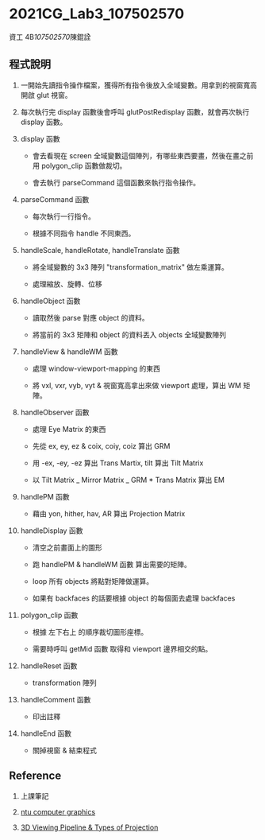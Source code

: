 # 2021CG_Lab3_107502570

資工 4B*107502570*陳錕詮

## 程式說明

1. 一開始先讀指令操作檔案，獲得所有指令後放入全域變數。用拿到的視窗寬高開啟 glut 視窗。

2. 每次執行完 display 函數後會呼叫 glutPostRedisplay 函數，就會再次執行 display 函數。

3. display 函數

   - 會去看現在 screen 全域變數這個陣列，有哪些東西要畫，然後在畫之前用 polygon_clip 函數做裁切。

   - 會去執行 parseCommand 這個函數來執行指令操作。

4. parseCommand 函數

   - 每次執行一行指令。

   - 根據不同指令 handle 不同東西。

5. handleScale, handleRotate, handleTranslate 函數

   - 將全域變數的 3x3 陣列 "transformation_matrix" 做左乘運算。

   - 處理縮放、旋轉、位移

6. handleObject 函數

   - 讀取然後 parse 對應 object 的資料。

   - 將當前的 3x3 矩陣和 object 的資料丟入 objects 全域變數陣列

7. handleView & handleWM 函數

   - 處理 window-viewport-mapping 的東西

   - 將 vxl, vxr, vyb, vyt & 視窗寬高拿出來做 viewport 處理，算出 WM 矩陣。

8. handleObserver 函數

   - 處理 Eye Matrix 的東西

   - 先從 ex, ey, ez & coix, coiy, coiz 算出 GRM

   - 用 -ex, -ey, -ez 算出 Trans Martix, tilt 算出 Tilt Matrix

   - 以 Tilt Matrix _ Mirror Matrix _ GRM \* Trans Matrix 算出 EM

9. handlePM 函數

   - 藉由 yon, hither, hav, AR 算出 Projection Matrix

10. handleDisplay 函數

    - 清空之前畫面上的圖形

    - 跑 handlePM & handleWM 函數 算出需要的矩陣。

    - loop 所有 objects 將點對矩陣做運算。

    - 如果有 backfaces 的話要根據 object 的每個面去處理 backfaces

11. polygon_clip 函數

    - 根據 左下右上 的順序裁切圖形座標。

    - 需要時呼叫 getMid 函數 取得和 viewport 邊界相交的點。

12. handleReset 函數

    - transformation 陣列

13. handleComment 函數

    - 印出註釋

14. handleEnd 函數

    - 關掉視窗 & 結束程式

## Reference

1. 上課筆記

2. [ntu computer graphics](https://graphics.cmlab.csie.ntu.edu.tw/~robin/courses/3dcg08/)

3. [3D Viewing Pipeline & Types of Projection](https://www.youtube.com/watch?v=mXQRMKeX-8g)
